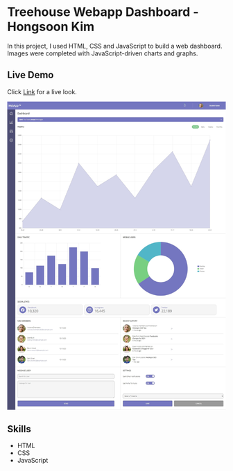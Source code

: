 # Treehouse Webapp Dashboard - Hongsoon Kim
<p>In this project, I used HTML, CSS and JavaScript to build a web dashboard. Images were completed with JavaScript-driven charts and graphs.</p>

## Live Demo
Click [Link](https://hkim2979.github.io/project_7/) for a live look.

<p align="center">
  <img src="https://github.com/hkim2979/treehouse_project_7_hongsoonkim/blob/main/image_1.jpg">
</p>
 
 ## Skills
- HTML
- CSS
- JavaScript

